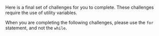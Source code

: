 Here is a final set of challenges for you to complete. These challenges require the use of utility variables.

When you are completing the following challenges, please use the `for` statement,  and not the `while`.

